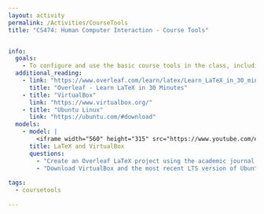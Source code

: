 ```yaml
---
layout: activity
permalink: /Activities/CourseTools
title: "CS474: Human Computer Interaction - Course Tools"


info: 
  goals: 
    - To configure and use the basic course tools in the class, including VirtualBox and LaTeX
  additional_reading:
    - link: "https://www.overleaf.com/learn/latex/Learn_LaTeX_in_30_minutes"
      title: "Overleaf - Learn LaTeX in 30 Minutes" 
    - title: "VirtualBox"      
      link: "https://www.virtualbox.org/"
    - title: "Ubuntu Linux"
      link: "https://ubuntu.com/#download"
  models:
    - model: |
        <iframe width="560" height="315" src="https://www.youtube.com/embed/rLWT0z6yvrk" title="YouTube video player" frameborder="0" allow="accelerometer; autoplay; clipboard-write; encrypted-media; gyroscope; picture-in-picture" allowfullscreen></iframe>
      title: LaTeX and VirtualBox
      questions:
        - "Create an Overleaf LaTeX project using the academic journal template."
        - "Download VirtualBox and the most recent LTS version of Ubuntu, and install them."
        
tags:
  - coursetools
  
---
```

